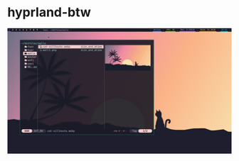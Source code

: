 # hyprland-btw

<p align="center">
  <img src="https://github.com/eososlinux/hyprland-btw/blob/main/walls/hyprlan-btw.png?raw=true" alt="hyprland-btw" width="600"/>
</p>

